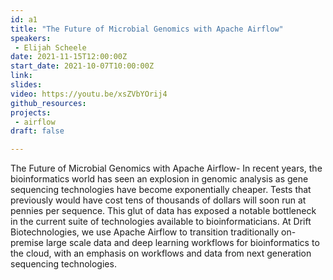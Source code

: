 ```yaml
---
id: a1
title: "The Future of Microbial Genomics with Apache Airflow"
speakers:
 - Elijah Scheele
date: 2021-11-15T12:00:00Z
start_date: 2021-10-07T10:00:00Z
link: 
slides: 
video: https://youtu.be/xsZVbYOrij4
github_resources:
projects: 
 - airflow
draft: false

---
```


The Future of Microbial Genomics with Apache Airflow- In recent years, the bioinformatics world has seen an explosion in genomic analysis as gene sequencing technologies have become exponentially cheaper. Tests that previously would have cost tens of thousands of dollars will soon run at pennies per sequence. This glut of data has exposed a notable bottleneck in the current suite of technologies available to bioinformaticians. At Drift Biotechnologies, we use Apache Airflow to transition traditionally on-premise large scale data and deep learning workflows for bioinformatics to the cloud, with an emphasis on workflows and data from next generation sequencing technologies.
